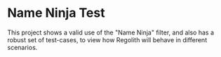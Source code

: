 # Name Ninja Test

This project shows a valid use of the "Name Ninja" filter, and also has a robust set of test-cases, to view how Regolith will behave in different scenarios.
